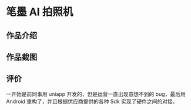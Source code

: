 # 笔墨 AI 拍照机

## 作品介绍

<!-- 笔墨AI是一个集成了多种AI玩法的工具网站，涵盖了AI文生图、AI图生图、AI换脸等多种功能，为用户提供了一个全方位的AI创作平台。 -->

## 作品截图

<!-- <div style="display: grid; grid-template-columns: repeat(2, 1fr); gap: 10px; width: 100%;">
    <img src="/bimoaiconsole/1.png" alt="" style="width: 100%; height: auto;">
    <img src="/bimoaiconsole/2.png" alt="" style="width: 100%; height: auto;">
    <img src="/bimoaiconsole/3.png" alt="" style="width: 100%; height: auto;">
    <img src="/bimoaiconsole/4.png" alt="" style="width: 100%; height: auto;">
</div> -->

## 评价

一开始是前同事用 uniapp 开发的，但是运营一直出现意想不到的 bug，最后用 Android 重构了，并且根据供应商提供的各种 Sdk 实现了硬件之间的对接。
